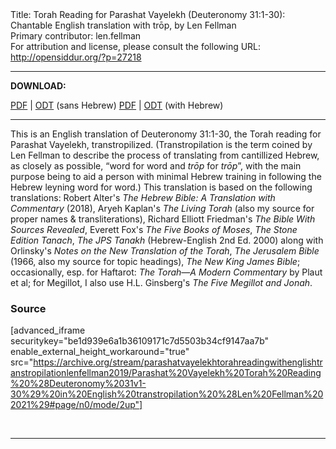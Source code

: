 <html>
<head></head>
<body>
Title: Torah Reading for Parashat Vayelekh (Deuteronomy 31:1-30): Chantable English translation with trōp, by Len Fellman<br />
Primary contributor: len.fellman<br />
For attribution and license, please consult the following URL: <a href="http://opensiddur.org/?p=27218">http://opensiddur.org/?p=27218</a>
<p />
<hr />

<strong>DOWNLOAD:</strong> 

<a href="https://archive.org/download/parashatvayelekhtorahreadingwithenglishtranstropilationlenfellman2019/Parashat%20Vayelekh%20Torah%20Reading%20%28Deuteronomy%2031v1-30%29%20in%20English%20transtropilation%20%28Len%20Fellman%202021%29%20-%20english%20only.pdf">PDF</a> | <a href="https://archive.org/download/parashatvayelekhtorahreadingwithenglishtranstropilationlenfellman2019/Parashat%20Vayelekh%20Torah%20Reading%20%28Deuteronomy%2031v1-30%29%20in%20English%20transtropilation%20%28Len%20Fellman%202021%29%20-%20english%20only.odt">ODT</a> (sans Hebrew) 
<a href="https://archive.org/download/parashatvayelekhtorahreadingwithenglishtranstropilationlenfellman2019/Parashat%20Vayelekh%20Torah%20Reading%20%28Deuteronomy%2031v1-30%29%20in%20English%20transtropilation%20%28Len%20Fellman%202021%29.pdf">PDF</a> | <a href="https://archive.org/download/parashatvayelekhtorahreadingwithenglishtranstropilationlenfellman2019/Parashat%20Vayelekh%20Torah%20Reading%20%28Deuteronomy%2031v1-30%29%20in%20English%20transtropilation%20%28Len%20Fellman%202021%29.odt">ODT</a> (with Hebrew)

<hr />

This is an English translation of Deuteronomy 31:1-30, the Torah reading for Parashat Vayelekh, transtropilized. (Transtropilation is the term coined by Len Fellman to describe the process of translating from cantillized Hebrew, as closely as possible, “word for word and <em>trōp</em> for <em>trōp</em>”, with the main purpose being to aid a person with minimal Hebrew training in following the Hebrew leyning word for word.) This translation is based on the following translations: Robert Alter's <em>The Hebrew Bible: A Translation with Commentary</em> (2018), Aryeh Kaplan's <em>The Living Torah</em> (also my source for proper names &amp; transliterations), Richard Elliott Friedman's <em>The Bible With Sources Revealed</em>, Everett Fox's <em>The Five Books of Moses</em>, <em>The Stone Edition Tanach</em>, <em>The JPS Tanakh</em> (Hebrew-English 2nd Ed. 2000) along with Orlinsky's <em>Notes on the New Translation of the Torah</em>, <em>The Jerusalem Bible</em> (1966, also my source for topic headings), <em>The New King James Bible</em>; occasionally, esp. for Haftarot: <em>The Torah—A Modern Commentary</em> by Plaut et al; for Megillot, I also use H.L. Ginsberg's <em>The Five Megillot and Jonah</em>.

<h3>Source</h3>

[advanced_iframe securitykey="be1d939e6a1b36109171c7d5503b34cf9147aa7b" enable_external_height_workaround="true" src="https://archive.org/stream/parashatvayelekhtorahreadingwithenglishtranstropilationlenfellman2019/Parashat%20Vayelekh%20Torah%20Reading%20%28Deuteronomy%2031v1-30%29%20in%20English%20transtropilation%20%28Len%20Fellman%202021%29#page/n0/mode/2up"]

&nbsp;

<hr />

&nbsp;
</body>
</html>